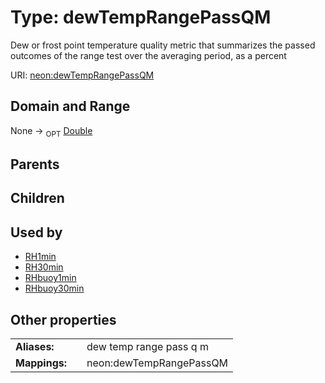 
# Type: dewTempRangePassQM


Dew or frost point temperature quality metric that summarizes the passed outcomes of the range test over the averaging period, as a percent

URI: [neon:dewTempRangePassQM](https://data.neonscience.org/dewTempRangePassQM)


## Domain and Range

None ->  <sub>OPT</sub> [Double](types/Double.md)

## Parents


## Children


## Used by

 * [RH1min](RH1min.md)
 * [RH30min](RH30min.md)
 * [RHbuoy1min](RHbuoy1min.md)
 * [RHbuoy30min](RHbuoy30min.md)

## Other properties

|  |  |  |
| --- | --- | --- |
| **Aliases:** | | dew temp range pass q m |
| **Mappings:** | | neon:dewTempRangePassQM |

